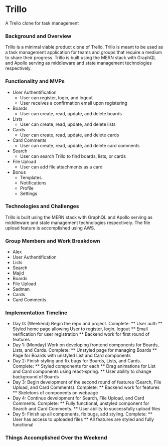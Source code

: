# Trillo
 A Trello clone for task management
 
 ### Background and Overview
 Trillo is a minimal viable product clone of Trello. Trillo is meant to be used as a task management application for teams and groups that require a medium to share their progress. Trillo is built using the MERN stack with GraphQL and Apollo serving as middleware and state management technologies respectively. 
 
 ### Functionality and MVPs
 * User Authentification
   * User can register, login, and logout
   * User receives a confirmation email upon registering
 * Boards
   * User can create, read, update, and delete boards
 * Lists
   * User can create, read, update, and delete lists
 * Cards
   * User can create, read, update, and delete cards
 * Card Comments
   * User can create, read, update, and delete card comments
 * Search
   * User can search Trillo to find boards, lists, or cards
 * File Upload
   * User can add file attachments as a card
 * Bonus
   * Templates
   * Notifications
   * Profile
   * Settings
   
 ### Technologies and Challenges
  Trillo is built using the MERN stack with GraphQL and Apollo serving as middleware and state management technologies respectively. The file upload feature is accomplished using AWS. 
  
 ### Group Members and Work Breakdown
 * Alex
  * User Authentification
  * Lists
  * Search
 * Majid
  * Boards
  * File Upload
 * Sadman
  * Cards 
  * Card Comments
  
  ### Implementation Timeline
  * Day 0: (Weekend) Begin the repo and project. Complete:
   ** User auth
   ** Styled home page allowing User to register, login, logout
   ** Email verification for user registration
   ** Backend work for first round of features
  * Day 1: (Monday) Work on developing frontend components for Boards, Lists, and Cards. Complete:
   ** Unstyled page for managing Boards
   ** Page for Boards with unstyled List and Card components
  * Day 2: Finish styling and fix bugs for Boards, Lists, and Cards. Complete: 
   ** Styled components for each
   ** Drag animations for List and Card components using react-spring.
   ** User ability to change background of Boards
  * Day 3: Begin development of the second round of features (Search, File Upload, and Card Comments). Complete: 
   ** Backend work for features
   ** Skeletons of components on webpage
  * Day 4: Continue development for Search, File Upload, and Card Comments. Complete:
   ** Fully functional, unstyled component for Search and Card Comments.
   ** User ability to successfully upload files
  * Day 5: Finish up all components, fix bugs, add styling. Complete:
   ** User has access to uploaded files
   ** All features are styled and fully functional
  
  
 ### Things Accomplished Over the Weekend
 

